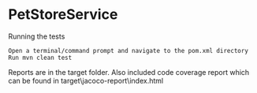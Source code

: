 # PetStoreService

Running the tests

    Open a terminal/command prompt and navigate to the pom.xml directory
    Run mvn clean test

Reports are in the target folder. Also included code coverage report which can be found in target\jacoco-report\index.html
